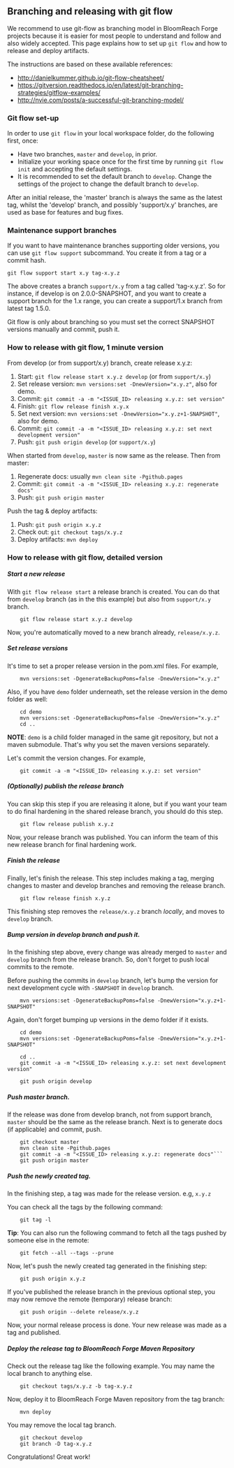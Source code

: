 
## Branching and releasing with git flow

We recommend to use git-flow as branching model in BloomReach Forge projects because it is easier for most people to 
understand and follow and also widely accepted. This page explains how to set up ```git flow``` and how to release and 
deploy artifacts.

The instructions are based on these available references:

- http://danielkummer.github.io/git-flow-cheatsheet/
- https://gitversion.readthedocs.io/en/latest/git-branching-strategies/gitflow-examples/
- http://nvie.com/posts/a-successful-git-branching-model/

### Git flow set-up

In order to use ```git flow``` in your local workspace folder, do the following first, once:

- Have two branches, ```master``` and ```develop```, in prior.
- Initialize your working space once for the first time by running ```git flow init``` and accepting the default settings.
- It is recommended to set the default branch to ```develop```. Change the settings of the project to change the default branch
to ```develop```.

After an initial release, the 'master' branch is always the same as the latest tag, whilst the 'develop' branch, and 
possibly 'support/x.y' branches, are used as base for features and bug fixes.    

### Maintenance support branches

If you want to have maintenance branches supporting older versions, you can use ```git flow support``` subcommand. You 
create it from a tag or a commit hash.

    git flow support start x.y tag-x.y.z
    
The above creates a branch ```support/x.y``` from a tag called 'tag-x.y.z'. So for instance, if develop is on 
2.0.0-SNAPSHOT, and you want to create a support branch for the 1.x range, you can create a support/1.x branch from 
latest tag 1.5.0.
  
Git flow is only about branching so you must set the correct SNAPSHOT versions manually and commit, push it.  
    
### How to release with git flow, 1 minute version

From develop (or from support/x.y) branch, create release x.y.z: 

1. Start: ```git flow release start x.y.z develop``` (or from ```support/x.y```) 
2. Set release version: ```mvn versions:set -DnewVersion="x.y.z"```, also for demo. 
3. Commit: ```git commit -a -m "<ISSUE_ID> releasing x.y.z: set version"```
4. Finish: ```git flow release finish x.y.x```
5. Set next version: ```mvn versions:set -DnewVersion="x.y.z+1-SNAPSHOT"```, also for demo.
6. Commit: ```git commit -a -m "<ISSUE_ID> releasing x.y.z: set next development version"```
7. Push: ```git push origin develop``` (or ```support/x.y```) 

When started from ```develop```, ```master``` is now same as the release. Then from master:

1. Regenerate docs: usually ```mvn clean site -Pgithub.pages``` 
2. Commit: ```git commit -a -m "<ISSUE_ID> releasing x.y.z: regenerate docs"```
3. Push: ```git push origin master```

Push the tag & deploy artifacts:

1. Push: ```git push origin x.y.z```
2. Check out: ```git checkout tags/x.y.z```
3. Deploy artifacts: ```mvn deploy```


### How to release with git flow, detailed version

##### Start a new release

With ```git flow release start``` a release branch is created. You can do that from ```develop``` branch (as in the this 
example) but also from ```support/x.y``` branch.

        git flow release start x.y.z develop

Now, you're automatically moved to a new branch already, ```release/x.y.z```.

##### Set release versions

It's time to set a proper release version in the pom.xml files. For example,

        mvn versions:set -DgenerateBackupPoms=false -DnewVersion="x.y.z"

Also, if you have ```demo``` folder underneath, set the release version in the demo folder as well:

        cd demo
        mvn versions:set -DgenerateBackupPoms=false -DnewVersion="x.y.z"
        cd ..

**NOTE**: ```demo``` is a child folder managed in the same git repository, but not a maven submodule.
            That's why you set the maven versions separately.

Let's commit the version changes. For example,

        git commit -a -m "<ISSUE_ID> releasing x.y.z: set version"

##### (Optionally) publish the release branch

You can skip this step if you are releasing it alone, but if you want your team to do final hardening in the shared 
release branch, you should do this step.

        git flow release publish x.y.z

Now, your release branch was published. You can inform the team of this new release branch for final hardening work.

##### Finish the release

Finally, let's finish the release. This step includes making a tag, merging changes to master and develop branches
and removing the release branch.

        git flow release finish x.y.z

This finishing step removes the ```release/x.y.z``` branch *locally*, and moves to ```develop``` branch.

##### Bump version in develop branch and push it.

In the finishing step above, every change was already merged to ```master``` and ```develop``` branch from the
release branch. So, don't forget to push local commits to the remote.

Before pushing the commits in ```develop``` branch, let's bump the version for next development cycle with ```-SNAPSHOT```
in ```develop``` branch.

        mvn versions:set -DgenerateBackupPoms=false -DnewVersion="x.y.z+1-SNAPSHOT"

Again, don't forget bumping up versions in the demo folder if it exists.

        cd demo
        mvn versions:set -DgenerateBackupPoms=false -DnewVersion="x.y.z+1-SNAPSHOT"

        cd ..
        git commit -a -m "<ISSUE_ID> releasing x.y.z: set next development version"

        git push origin develop

##### Push master branch.

If the release was done from develop branch, not from support branch, ```master``` should be the same as the release
branch. Next is to generate docs (if applicable) and commit, push.

        git checkout master
        mvn clean site -Pgithub.pages
        git commit -a -m "<ISSUE_ID> releasing x.y.z: regenerate docs"```
        git push origin master

##### Push the newly created tag.

In the finishing step, a tag was made for the release version. e.g, ```x.y.z```

You can check all the tags by the following command:

        git tag -l

**Tip**: You can also run the following command to fetch all the tags pushed by someone else in the remote:

        git fetch --all --tags --prune

Now, let's push the newly created tag generated in the finishing step:

        git push origin x.y.z

If you've published the release branch in the previous optional step, you may now remove the remote (temporary) release branch:

        git push origin --delete release/x.y.z

Now, your normal release process is done. Your new release was made as a tag and published.

##### Deploy the release tag to BloomReach Forge Maven Repository

Check out the release tag like the following example. You may name the local branch to anything else.

        git checkout tags/x.y.z -b tag-x.y.z

Now, deploy it to BloomReach Forge Maven repository from the tag branch:

        mvn deploy

You may remove the local tag branch.

        git checkout develop
        git branch -D tag-x.y.z

Congratulations! Great work!
